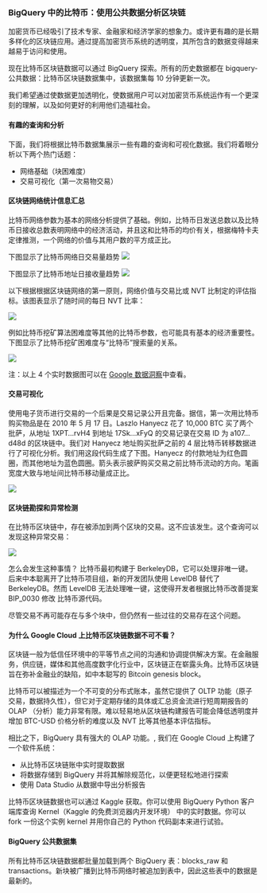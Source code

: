 ### BigQuery 中的比特币：使用公共数据分析区块链

加密货币已经吸引了技术专家、金融家和经济学家的想象力。或许更有趣的是长期多样化的区块链应用。通过提高加密货币系统的透明度，其所包含的数据变得越来越易于访问和使用。

现在比特币区块链数据可以通过 BigQuery 探索。所有的历史数据都在 bigquery-公共数据：比特币区块链数据集中，该数据集每 10 分钟更新一次。

我们希望通过使数据更加透明化，使数据用户可以对加密货币系统运作有一个更深刻的理解，以及如何更好的利用他们造福社会。

#### 有趣的查询和分析
下面，我们将根据比特币数据集展示一些有趣的查询和可视化数据。我们将着眼分析以下两个热门话题：

- 网络基础（块困难度）
- 交易可视化（第一次易物交易）

#### 区块链网络统计信息汇总

比特币网络参数为基本的网络分析提供了基础。例如，比特币日发送总数以及比特币日接收总数表明网络中的经济活动，并且这和比特币的均价有关，根据梅特卡夫定律推测，一个网络的价值与其用户数的平方成正比。

下图显示了比特币网络日交易量趋势
![](https://i.imgur.com/7YhxaNO.png)

下图显示了比特币地址日接收量趋势
![](https://i.imgur.com/GO9lHHN.png)


以下根据根据区块链网络的第一原则，网络价值与交易比或 NVT 比制定的评估指标。该图表显示了随时间的每日 NVT 比率：

![](https://i.imgur.com/PUqvj3C.png)

例如比特币挖矿算法困难度等其他的比特币参数，也可能具有基本的经济重要性。下图显示了比特币挖矿困难度与“比特币”搜索量的关系。

![](https://i.imgur.com/XUZT93t.png)

注：以上 4 个实时数据图可以在 [Google 数据洞察](https://link.juejin.im/?target=https%3A%2F%2Fdatastudio.google.com%2Freporting%2F1G8yte8g3daDEw5EKOvbxPQudv92PZcPP)中查看。

#### 交易可视化

使用电子货币进行交易的一个后果是交易记录公开且完备。据信，第一次用比特币购买物品是在 2010 年 5 月 17 日。Laszlo Hanyecz 花了 10,000 BTC 买了两个批萨，从地址 1XPT…rvH4 到地址 17Sk…xFyQ 的交易记录在交易 ID 为 a107…d48d 的区块链中。我们对 Hanyecz 地址购买批萨之前的 4 层比特币转移数据进行了可视化分析。我们用这段代码生成了下图。Hanyecz 的付款地址为红色圆圈，而其他地址为蓝色圆圈。箭头表示披萨购买交易之前比特币流动的方向。笔画宽度大致与地址间比特币移动量成正比。

![](https://i.imgur.com/0rqufok.png)

#### 区块链勘探和异常检测

在比特币区块链中，存在被添加到两个区块的交易。这不应该发生。这个查询可以发现这种异常交易：

![](https://i.imgur.com/C60tplY.png)

怎么会发生这种事情？ 比特币最初构建于 BerkeleyDB，它可以处理非唯一键。后来中本聪离开了比特币项目组，新的开发团队使用 LevelDB 替代了 BerkeleyDB。然而 LevelDB 无法处理唯一键，这使得开发者根据比特币改善提案 BIP_0030 修改 比特币源代码。

尽管交易不再可能存在与多个块中，但仍然有一些过往的交易存在这个问题。


#### 为什么 Google Cloud 上比特币区块链数据不可不看？
区块链一般为低信任环境中的平等节点之间的沟通和协调提供解决方案。在金融服务，供应链，媒体和其他高度数字化行业中，区块链正在崭露头角。比特币区块链旨在弥补金融业的缺陷，如中本聪写的 Bitcoin genesis block。

比特币可以被描述为一个不可变的分布式账本，虽然它提供了 OLTP 功能（原子交易，数据持久性），但它对于定期存储的具体或汇总资金流进行短周期报告的 OLAP （分析）能力非常有限。难以轻易地从区块链构建报告可能会降低透明度并增加 BTC-USD 价格分析的难度以及 NVT 比等其他基本评估指标。

相比之下，BigQuery 具有强大的 OLAP 功能。, 我们在 Google Cloud 上构建了一个软件系统：

- 从比特币区块链账中实时提取数据
- 将数据存储到 BigQuery 并将其解除规范化，以便更轻松地进行探索
- 使用 Data Studio 从数据中导出分析报告

比特币区块链数据也可以通过 Kaggle 获取。你可以使用 BigQuery Python 客户端库查询 Kernel（Kaggle 的免费浏览器内开发环境） 中的实时数据。你可以 fork 一份这个实例 kernel 并用你自己的 Python 代码副本来进行试验。

#### BigQuery 公共数据集
所有比特币区块链数据都批量加载到两个 BigQuery 表：blocks_raw 和 transactions。新块被广播到比特币网络时被追加到表中，因此这些表中的数据是最新的。

